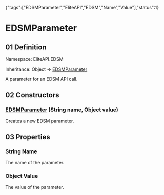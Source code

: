 {"tags":["EDSMParameter","EliteAPI","EDSM","Name","Value"],"status":1}

# EDSMParameter

## 01 Definition

Namespace: <span class='code'>EliteAPI.EDSM</span>

Inheritance: <span class='code'>Object</span> → <span class='code'>[EDSMParameter](../../EliteAPI/EDSM/EDSMParameter.html)</span>



A parameter for an EDSM API call.



## 02 Constructors

### <span class='code'>[EDSMParameter](../../EliteAPI/EDSM/EDSMParameter.html)</span> (<span class='code'>String</span> name, <span class='code'>Object</span> value)



Creates a new EDSM parameter.



## 03 Properties

### <span class='code'>String</span> Name



The name of the parameter.



### <span class='code'>Object</span> Value



The value of the parameter.



